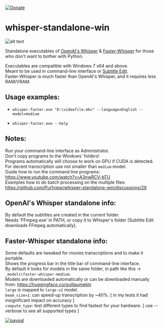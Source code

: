 [![Donate](https://img.shields.io/badge/Donate-PayPal-green.svg)](https://www.paypal.com/donate?hosted_button_id=JF5BEQE3YQGH2)   

# whisper-standalone-win

![alt text](https://i.imgur.com/DYVm3u6.png)

Standalone executables of [OpenAI's Whisper](https://github.com/openai/whisper) & [Faster-Whisper](https://github.com/guillaumekln/faster-whisper) for those who don't want to bother with Python.

Executables are compatible with Windows 7 x64 and above.    
Meant to be used in command-line interface or [Subtitle Edit](https://github.com/SubtitleEdit/subtitleedit).   
Faster-Whisper is much faster than OpenAI's Whisper, and it requires less RAM/VRAM.

## Usage examples:
* `whisper-faster.exe "D:\videofile.mkv" --language=English --model=medium`   

* `whisper-faster.exe --help`

## Notes:

Run your command-line interface as Administrator.   
Don't copy programs to the Windows' folders!    
Programs automatically will choose to work on GPU if CUDA is detected.   
For decent transcription use not smaller than `medium` model.   
Guide how to run the command line programs: https://www.youtube.com/watch?v=A3nwRCV-bTU   
Examples how to do batch processing on the multiple files: https://github.com/Purfview/whisper-standalone-win/discussions/29   
   
## OpenAI's Whisper standalone info:
   
By default the subtitles are created in the current folder.   
Needs 'FFmpeg.exe' in PATH, or copy it to Whisper's folder [Subtitle Edit downloads FFmpeg automatically].
   
   
## Faster-Whisper standalone info:

Some defaults are tweaked for movies transcriptions and to make it portable.   
Shows the progress bar in the title bar of command-line interface.   
By default it looks for models in the same folder, in path like this -> `_models\faster-whisper-medium`.   
Models are downloaded automatically or can be downloaded manually from: https://huggingface.co/guillaumekln       
`large` is mapped to `large-v2` model.   
`beam_size=1`: can speed-up transcription by ~40%. [ in my tests it had insignificant impact on accuracy ]     
`compute_type`: test different types to find fastest for your hardware. [ use --verbose to see all supported types ]   

[![paypal](https://www.paypalobjects.com/en_US/i/btn/btn_donateCC_LG.gif)](https://www.paypal.com/donate?hosted_button_id=JF5BEQE3YQGH2)


